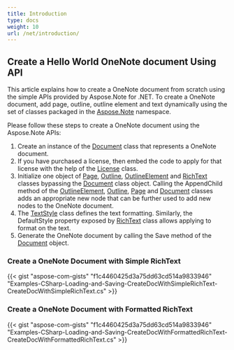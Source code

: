 ```yaml
---
title: Introduction
type: docs
weight: 10
url: /net/introduction/
---
```


## **Create a Hello World OneNote document Using API**
This article explains how to create a OneNote document from scratch using the simple APIs provided by Aspose.Note for .NET. To create a OneNote document, add page, outline, outline element and text dynamically using the set of classes packaged in the [Aspose.Note](/pages/createpage.action?spaceKey=notenet&title=Aspose.Note+namespace&linkCreation=true&fromPageId=19104337) namespace.

Please follow these steps to create a OneNote document using the Aspose.Note APIs:

1. Create an instance of the [Document](/pages/createpage.action?spaceKey=notenet&title=Aspose.Note.Document+Class&linkCreation=true&fromPageId=19104337) class that represents a OneNote document.
1. If you have purchased a license, then embed the code to apply for that license with the help of the [License](/pages/createpage.action?spaceKey=notenet&title=Aspose.Note.License+Class&linkCreation=true&fromPageId=19104337) class.
1. Initialize one object of [Page](/pages/createpage.action?spaceKey=notenet&title=Aspose.Note.Page+Class&linkCreation=true&fromPageId=19104337), [Outline](/pages/createpage.action?spaceKey=notenet&title=Aspose.Note.Outline+Class&linkCreation=true&fromPageId=19104337), [OutlineElement](/pages/createpage.action?spaceKey=notenet&title=Aspose.Note.OutlineElement+Class&linkCreation=true&fromPageId=19104337) and [RichText](/pages/createpage.action?spaceKey=notenet&title=Aspose.Note.RichText+Class&linkCreation=true&fromPageId=19104337) classes bypassing the [Document](/pages/createpage.action?spaceKey=notenet&title=Aspose.Note.Document+Class&linkCreation=true&fromPageId=19104337) class object. 
   Calling the AppendChild method of the [OutlineElement](/pages/createpage.action?spaceKey=notenet&title=Aspose.Note.OutlineElement+Class&linkCreation=true&fromPageId=19104337), [Outline](/pages/createpage.action?spaceKey=notenet&title=Aspose.Note.Outline+Class&linkCreation=true&fromPageId=19104337), [Page](/pages/createpage.action?spaceKey=notenet&title=Aspose.Note.Page+Class&linkCreation=true&fromPageId=19104337) and [Document](/pages/createpage.action?spaceKey=notenet&title=Aspose.Note.Document+Class&linkCreation=true&fromPageId=19104337) classes adds an appropriate new node that can be further used to add new nodes to the OneNote document.
1. The [TextStyle](/pages/createpage.action?spaceKey=notenet&title=Aspose.Note.TextStyle+Class&linkCreation=true&fromPageId=19104337) class defines the text formatting. Similarly, the DefaultStyle property exposed by [RichText](/pages/createpage.action?spaceKey=notenet&title=Aspose.Note.RichText+Class&linkCreation=true&fromPageId=19104337) class allows applying to format on the text.
1. Generate the OneNote document by calling the Save method of the [Document](/pages/createpage.action?spaceKey=notenet&title=Aspose.Note.Document+Class&linkCreation=true&fromPageId=19104337) object.
### **Create a OneNote Document with Simple RichText**
{{< gist "aspose-com-gists" "f1c4460425d3a75dd63cd514a9833946" "Examples-CSharp-Loading-and-Saving-CreateDocWithSimpleRichText-CreateDocWithSimpleRichText.cs" >}}
### **Create a OneNote Document with Formatted RichText**
{{< gist "aspose-com-gists" "f1c4460425d3a75dd63cd514a9833946" "Examples-CSharp-Loading-and-Saving-CreateDocWithFormattedRichText-CreateDocWithFormattedRichText.cs" >}}
